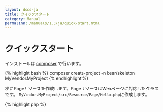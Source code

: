 ```yaml
---
layout: docs-ja
title: クイックスタート
category: Manual
permalink: /manuals/1.0/ja/quick-start.html
---
```



# クイックスタート

インストールは [composer](http://getcomposer.org) で行います。

{% highlight bash %}
composer create-project -n bear/skeleton MyVendor.MyProject
{% endhighlight %}

次にPageリソースを作成します。PageリソースはWebページに対応したクラスです。 `MyVendor.MyProject/src/Resource/Page/Hello.php`に作成します。

{% highlight php %}
<?php

namespace MyVendor\MyProject\Resource\Page;

use BEAR\Resource\ResourceObject;

class Hello extends ResourceObject
{
    public function onGet($name = 'BEAR.Sunday')
    {
        $this['greeting'] = 'Hello ' . $name;

        return $this;
    }
}
{% endhighlight %}

GETメソッドでリクエストされると`$name`に`$_GET['name']`が渡されるので、挨拶を`greeting`にセットし`$this`を返します。

作成したアプリケーションはコンソールでもWebサーバーでも動作します。

{% highlight bash %}
php bootstrap/web.php get /hello
php bootstrap/web.php get '/hello?name=World'

200 OK
Content-Type: application/hal+json

{
    "greeting": "Hello World",
    "_links": {
        "self": {
            "href": "/hello?name=World"
        }
    }
}
{% endhighlight %}

ビルトインウェブサーバーを起動し、 `http://127.0.0.1:8080/hello` にアクセスします。

{% highlight bash %}
php -S 127.0.0.1:8080 var/www/index.php
{% endhighlight %}

# クイックAPI

API用パッケージのスケルトンを使った[クイックAPI](quick-api.html)チュートリアルもお試しください。
